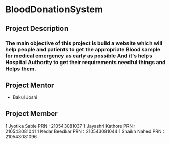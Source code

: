 # BloodDonationSystem
## Project Description
### The main objective of this project is build a website which will help people and patients to get the appropriate Blood sample for  medical emergency as early as possible And it's helps Hospital Authority to get their requirements needful things and Helps them.


## Project Mentor 
* Bakul Joshi
## Project Member
1 Jyotika Sable PRN : 210543081037
1 Jayashri  Kathore PRN : 210543081041
1 Kedar Beedkar PRN : 210543081044
1 Shaikh Nahed PRN : 210543081096
